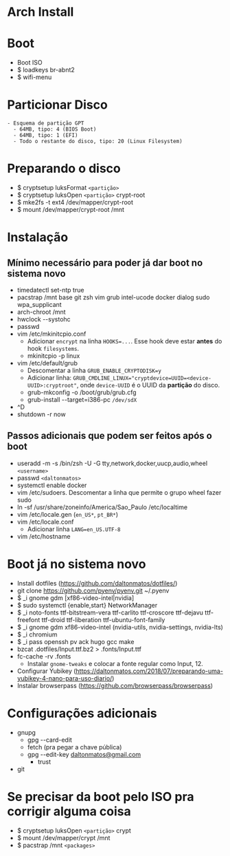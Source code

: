 # Arch Install 

# Boot

  - Boot ISO
  - $ loadkeys br-abnt2
  - $ wifi-menu

# Particionar Disco
    - Esquema de partição GPT
      - 64MB, tipo: 4 (BIOS Boot)
      - 64MB, tipo: 1 (EFI)
      - Todo o restante do disco, tipo: 20 (Linux Filesystem)

# Preparando o disco

  - $ cryptsetup luksFormat `<partição>`
  - $ cryptsetup luksOpen `<partição>` crypt-root
  - $ mke2fs -t ext4 /dev/mapper/crypt-root
  - $ mount /dev/mapper/crypt-root /mnt

# Instalação

## Mínimo necessário para poder já dar boot no sistema novo

  - timedatectl set-ntp true
  - pacstrap /mnt base git zsh vim grub intel-ucode docker dialog sudo wpa_supplicant
  - arch-chroot /mnt
  - hwclock --systohc
  - passwd
  - vim /etc/mkinitcpio.conf
    - Adicionar `encrypt` na linha `HOOKS=...`. Esse hook deve estar **antes** do hook `filesystems`.
    - mkinitcpio -p linux
  - vim /etc/default/grub 
    - Descomentar a linha `GRUB_ENABLE_CRYPTODISK=y`
    - Adicionar linha: `GRUB_CMDLINE_LINUX="cryptdevice=UUID=<device-UUID>:cryptroot"`, onde `device-UUID` é o UUID da **partição** do disco.
    - grub-mkconfig -o /boot/grub/grub.cfg
    - grub-install --target=i386-pc `/dev/sdX`
  - ^D
  - shutdown -r now

## Passos adicionais que podem ser feitos após o boot  

  - useradd -m -s /bin/zsh -U -G tty,network,docker,uucp,audio,wheel `<username>`
  - passwd `<daltonmatos>`
  - systemctl enable docker
  - vim /etc/sudoers. Descomentar a linha que permite o grupo wheel fazer sudo
  - ln -sf /usr/share/zoneinfo/America/Sao_Paulo /etc/localtime
  - vim /etc/locale.gen (`en_US*`, `pt_BR*`)
  - vim /etc/locale.conf
    - Adicionar linha `LANG=en_US.UTF-8`
  - vim /etc/hostname

# Boot já no sistema novo

  - Install dotfiles (https://github.com/daltonmatos/dotfiles/)
  - git clone https://github.com/pyenv/pyenv.git ~/.pyenv
  - $ _i gnome gdm [xf86-video-intel|nvidia]
  - $ sudo systemctl {enable,start} NetworkManager
  - $ _i noto-fonts ttf-bitstream-vera ttf-carlito ttf-croscore ttf-dejavu ttf-freefont ttf-droid ttf-liberation ttf-ubuntu-font-family
  - $ _i gnome gdm xf86-video-intel (nvidia-utils, nvidia-settings, nvidia-lts)
  - $ _i chromium
  - $ _i pass openssh pv ack hugo gcc make
  - bzcat .dotfiles/Input.ttf.bz2 > .fonts/Input.ttf
  - fc-cache -rv .fonts
    - Instalar `gnome-tweaks` e colocar a fonte regular como Input, 12.
  - Configurar Yubikey (https://daltonmatos.com/2018/07/preparando-uma-yubikey-4-nano-para-uso-diario/)
  - Instalar browserpass (https://github.com/browserpass/browserpass)

# Configurações adicionais

  - gnupg
    - gpg --card-edit
    - fetch (pra pegar a chave pública)
    - gpg --edit-key daltonmatos@gmail.com
      - trust
  - git 

# Se precisar da boot pelo ISO pra corrigir alguma coisa

  - $ cryptsetup luksOpen `<partição>` crypt
  - $ mount /dev/mapper/crypt /mnt
  - $ pacstrap /mnt `<packages>`

